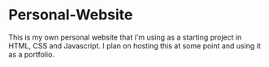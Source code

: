 # Personal-Website
 This is my own personal website that i'm using as a starting project in HTML, CSS and Javascript. I plan on hosting this at some point and using it as a portfolio.
